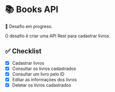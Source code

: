 # 📚 Books API

🚧 Desafio em progreso.

O desafio é criar uma API Rest para cadastrar livros.

## ✅ Checklist

- [x] Cadastrar livros
- [x] Consultar os livros cadastrados
- [x] Consultar um livro pelo ID
- [x] Editar as informações dos livros
- [x] Deletar os livros cadastrados
